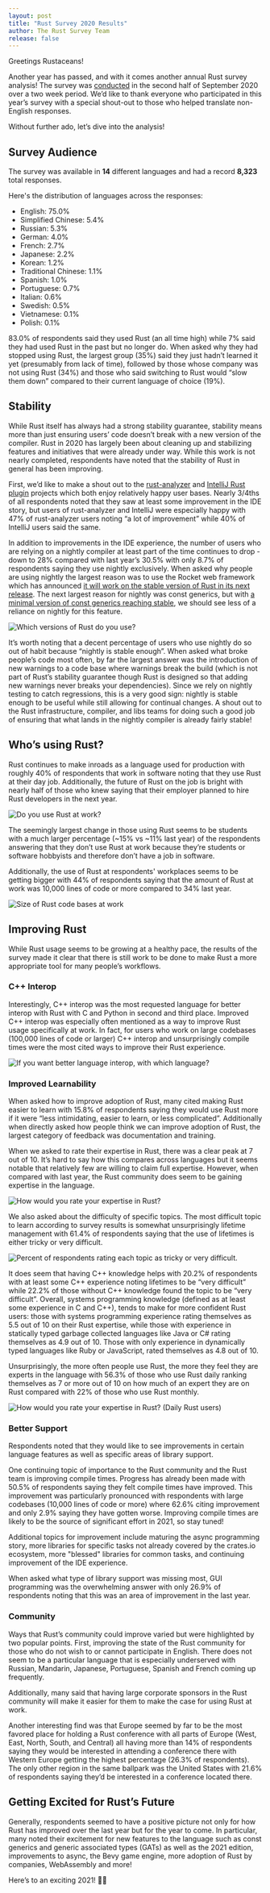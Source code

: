 ```yaml
---
layout: post
title: "Rust Survey 2020 Results"
author: The Rust Survey Team
release: false
---
```


Greetings Rustaceans!

Another year has passed, and with it comes another annual Rust survey analysis! The survey was [conducted][survey-launch] in the second half of September 2020 over a two week period. We’d like to thank everyone who participated in this year’s survey with a special shout-out to those who helped translate non-English responses. 

Without further ado, let’s dive into the analysis! 

## Survey Audience

The survey was available in **14** different languages and had a record **8,323** total responses.

Here's the distribution of languages across the responses:

* English: 75.0%
* Simplified Chinese: 5.4%
* Russian: 5.3%
* German: 4.0%
* French: 2.7%
* Japanese: 2.2%
* Korean: 1.2%
* Traditional Chinese: 1.1%
* Spanish: 1.0%
* Portuguese: 0.7%
* Italian: 0.6%
* Swedish: 0.5%
* Vietnamese: 0.1%
* Polish: 0.1%

83.0% of respondents said they used Rust (an all time high) while 7% said they had used Rust in the past but no longer do. When asked why they had stopped using Rust, the largest group (35%) said they just hadn’t learned it yet (presumably from lack of time), followed by those whose company was not using Rust (34%) and those who said switching to Rust would “slow them down” compared to their current language of choice (19%). 

## Stability 

While Rust itself has always had a strong stability guarantee, stability means more than just ensuring users’ code doesn’t break with a new version of the compiler. Rust in 2020 has largely been about cleaning up and stabilizing features and initiatives that were already under way. While this work is not nearly completed, respondents have noted that the stability of Rust in general has been improving.

First, we’d like to make a shout out to the [rust-analyzer] and [IntelliJ Rust plugin][rust-intellij] projects which both enjoy relatively happy user bases. Nearly 3/4ths of all respondents noted that they saw at least some improvement in the IDE story, but users of rust-analyzer and IntelliJ were especially happy with 47% of rust-analyzer users noting “a lot of improvement” while 40% of IntelliJ users said the same. 

In addition to improvements in the IDE experience, the number of users who are relying on a nightly compiler at least part of the time continues to drop - down to 28% compared with last year’s 30.5% with only 8.7% of respondents saying they use nightly exclusively. When asked why people are using nightly the largest reason was to use the Rocket web framework which has announced [it will work on the stable version of Rust in its next release][rocket-announcement]. The next largest reason for nightly was const generics, but with [a minimal version of const generics reaching stable][min-const-generics], we should see less of a reliance on nightly for this feature. 

![Which versions of Rust do you use?](/images/2020-12-rust-survey-2020/rust-versions.svg)

It’s worth noting that a decent percentage of users who use nightly do so out of habit because “nightly is stable enough”. When asked what broke people’s code most often, by far the largest answer was the introduction of new warnings to a code base where warnings break the build (which is not part of Rust’s stability guarantee though Rust is designed so that adding new warnings never breaks your dependencies). Since we rely on nightly testing to catch regressions, this is a very good sign: nightly is stable enough to be useful while still allowing for continual changes. A shout out to the Rust infrastructure, compiler, and libs teams for doing such a good job of ensuring that what lands in the nightly compiler is already fairly stable!

## Who’s using Rust?

Rust continues to make inroads as a language used for production with roughly 40% of respondents that work in software noting that they use Rust at their day job. Additionally, the future of Rust on the job is bright with nearly half of those who knew saying that their employer planned to hire Rust developers in the next year. 

![Do you use Rust at work?](/images/2020-12-rust-survey-2020/rust-at-work.svg)

The seemingly largest change in those using Rust seems to be students with a much larger percentage (~15% vs ~11% last year) of the respondents answering that they don’t use Rust at work because they’re students or software hobbyists and therefore don’t have a job in software.

Additionally, the use of Rust at respondents' workplaces seems to be getting bigger with 44% of respondents saying that the amount of Rust at work was 10,000 lines of code or more compared to 34% last year. 

![Size of Rust code bases at work](/images/2020-12-rust-survey-2020/project-size.svg)

## Improving Rust

While Rust usage seems to be growing at a healthy pace, the results of the survey made it clear that there is still work to be done to make Rust a more appropriate tool for many people’s workflows.

### C++ Interop

Interestingly, C++ interop was the most requested language for better interop with Rust with C and Python in second and third place. Improved C++ interop was especially often mentioned as a way to improve Rust usage specifically at work. In fact, for users who work on large codebases (100,000 lines of code or larger) C++ interop and unsurprisingly compile times were the most cited ways to improve their Rust experience.    

![If you want better language interop, with which language?](/images/2020-12-rust-survey-2020/language-interop.svg)

### Improved Learnability

When asked how to improve adoption of Rust, many cited making Rust easier to learn with 15.8% of respondents saying they would use Rust more if it were “less intimidating, easier to learn, or less complicated”. Additionally when directly asked how people think we can improve adoption of Rust, the largest category of feedback was documentation and training. 

When we asked to rate their expertise in Rust, there was a clear peak at 7 out of 10. It’s hard to say how this compares across languages but it seems notable that relatively few are willing to claim full expertise. However, when compared with last year, the Rust community does seem to be gaining expertise in the language. 

![How would you rate your expertise in Rust?](/images/2020-12-rust-survey-2020/rust-expertise-overall.svg)

We also asked about the difficulty of specific topics. The most difficult topic to learn according to survey results is somewhat unsurprisingly lifetime management with 61.4% of respondents saying that the use of lifetimes is either tricky or very difficult.  

![Percent of respondents rating each topic as tricky or very difficult.](/images/2020-12-rust-survey-2020/topic-difficulty-ratings.svg)

It does seem that having C++ knowledge helps with 20.2% of respondents with at least some C++ experience noting lifetimes to be “very difficult” while 22.2% of those without C++ knowledge found the topic to be “very difficult”. Overall, systems programming knowledge (defined as at least some experience in C and C++), tends to make for more confident Rust users: those with systems programming experience rating themselves as 5.5 out of 10 on their Rust expertise, while those with experience in statically typed garbage collected languages like Java or C# rating themselves as 4.9 out of 10. Those with only experience in dynamically typed languages like Ruby or JavaScript, rated themselves as 4.8 out of 10. 

Unsurprisingly, the more often people use Rust, the more they feel they are experts in the language with 56.3% of those who use Rust daily ranking themselves as 7 or more out of 10 on how much of an expert they are on Rust compared with 22% of those who use Rust monthly. 

![How would you rate your expertise in Rust? (Daily Rust users)](/images/2020-12-rust-survey-2020/rust-expertise-daily.svg)

### Better Support

Respondents noted that they would like to see improvements in certain language features as well as specific areas of library support. 

One continuing topic of importance to the Rust community and the Rust team is improving compile times. Progress has already been made with 50.5% of respondents saying they felt compile times have improved. This improvement was particularly pronounced with respondents with large codebases (10,000 lines of code or more) where 62.6% citing improvement and only 2.9% saying they have gotten worse. Improving compile times are likely to be the source of significant effort in 2021, so stay tuned!

Additional topics for improvement include maturing the async programming story, more libraries for specific tasks not already covered by the crates.io ecosystem, more "blessed" libraries for common tasks, and continuing improvement of the IDE experience.

When asked what type of library support was missing most, GUI programming was the overwhelming answer with only 26.9% of respondents noting that this was an area of improvement in the last year. 

### Community

Ways that Rust’s community could improve varied but were highlighted by two popular points. First, improving the state of the Rust community for those who do not wish to or cannot participate in English. There does not seem to be a particular language that is especially underserved with Russian, Mandarin, Japanese, Portuguese, Spanish and French coming up frequently.

Additionally, many said that having large corporate sponsors in the Rust community will make it easier for them to make the case for using Rust at work. 

Another interesting find was that Europe seemed by far to be the most favored place for holding a Rust conference with all parts of Europe (West, East, North, South, and Central) all having more than 14% of respondents saying they would be interested in attending a conference there with Western Europe getting the highest percentage (26.3% of respondents). The only other region in the same ballpark was the United States with 21.6% of respondents saying they’d be interested in a conference located there. 

## Getting Excited for Rust’s Future

Generally, respondents seemed to have a positive picture not only for how Rust has improved over the last year but for the year to come. In particular, many noted their excitement for new features to the language such as const generics and generic associated types (GATs) as well as the 2021 edition, improvements to async, the Bevy game engine, more adoption of Rust by companies, WebAssembly and more! 

Here’s to an exciting 2021! 🎉🦀


[survey-launch]: https://blog.rust-lang.org/2020/09/10/survey-launch.html
[rust-analyzer]: https://rust-analyzer.github.io/
[rust-intellij]: https://intellij-rust.github.io/
[rocket-announcement]: https://github.com/SergioBenitez/Rocket/issues/19
[min-const-generics]: https://github.com/rust-lang/rust/pull/79135 

